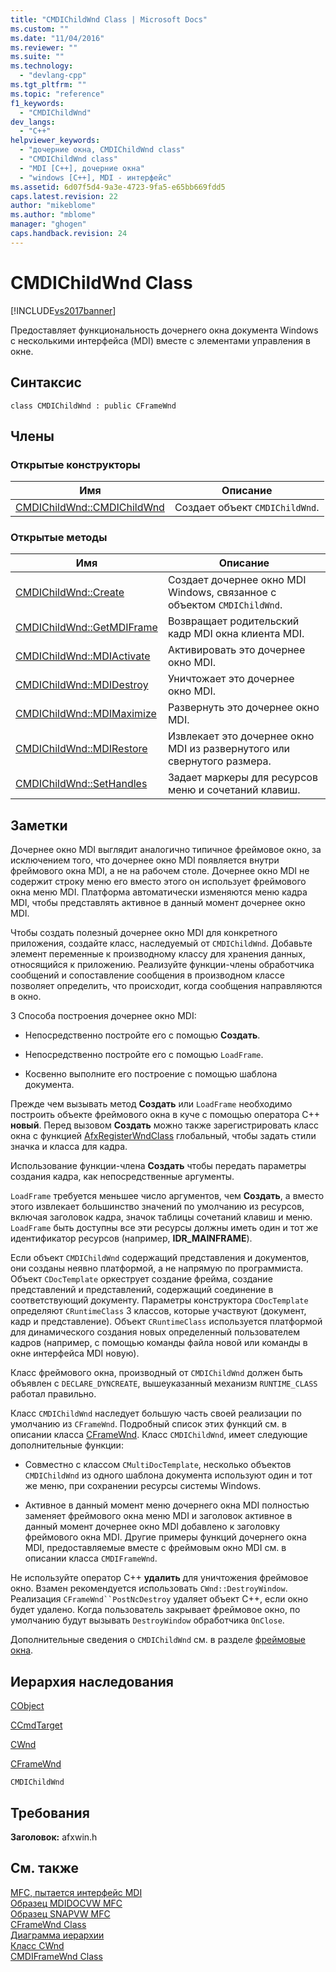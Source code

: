 ```yaml
---
title: "CMDIChildWnd Class | Microsoft Docs"
ms.custom: ""
ms.date: "11/04/2016"
ms.reviewer: ""
ms.suite: ""
ms.technology: 
  - "devlang-cpp"
ms.tgt_pltfrm: ""
ms.topic: "reference"
f1_keywords: 
  - "CMDIChildWnd"
dev_langs: 
  - "C++"
helpviewer_keywords: 
  - "дочерние окна, CMDIChildWnd class"
  - "CMDIChildWnd class"
  - "MDI [C++], дочерние окна"
  - "windows [C++], MDI - интерфейс"
ms.assetid: 6d07f5d4-9a3e-4723-9fa5-e65bb669fdd5
caps.latest.revision: 22
author: "mikeblome"
ms.author: "mblome"
manager: "ghogen"
caps.handback.revision: 24
---
```

# CMDIChildWnd Class
[!INCLUDE[vs2017banner](../../assembler/inline/includes/vs2017banner.md)]

Предоставляет функциональность дочернего окна документа Windows с несколькими интерфейса \(MDI\) вместе с элементами управления в окне.  
  
## Синтаксис  
  
```  
class CMDIChildWnd : public CFrameWnd  
```  
  
## Члены  
  
### Открытые конструкторы  
  
|Имя|Описание|  
|---------|--------------|  
|[CMDIChildWnd::CMDIChildWnd](../Topic/CMDIChildWnd::CMDIChildWnd.md)|Создает объект `CMDIChildWnd`.|  
  
### Открытые методы  
  
|Имя|Описание|  
|---------|--------------|  
|[CMDIChildWnd::Create](../Topic/CMDIChildWnd::Create.md)|Создает дочернее окно MDI Windows, связанное с объектом `CMDIChildWnd`.|  
|[CMDIChildWnd::GetMDIFrame](../Topic/CMDIChildWnd::GetMDIFrame.md)|Возвращает родительский кадр MDI окна клиента MDI.|  
|[CMDIChildWnd::MDIActivate](../Topic/CMDIChildWnd::MDIActivate.md)|Активировать это дочернее окно MDI.|  
|[CMDIChildWnd::MDIDestroy](../Topic/CMDIChildWnd::MDIDestroy.md)|Уничтожает это дочернее окно MDI.|  
|[CMDIChildWnd::MDIMaximize](../Topic/CMDIChildWnd::MDIMaximize.md)|Развернуть это дочернее окно MDI.|  
|[CMDIChildWnd::MDIRestore](../Topic/CMDIChildWnd::MDIRestore.md)|Извлекает это дочернее окно MDI из развернутого или свернутого размера.|  
|[CMDIChildWnd::SetHandles](../Topic/CMDIChildWnd::SetHandles.md)|Задает маркеры для ресурсов меню и сочетаний клавиш.|  
  
## Заметки  
 Дочернее окно MDI выглядит аналогично типичное фреймовое окно, за исключением того, что дочернее окно MDI появляется внутри фреймового окна MDI, а не на рабочем столе.  Дочернее окно MDI не содержит строку меню его вместо этого он использует фреймового окна меню MDI.  Платформа автоматически изменяются меню кадра MDI, чтобы представлять активное в данный момент дочернее окно MDI.  
  
 Чтобы создать полезный дочернее окно MDI для конкретного приложения, создайте класс, наследуемый от `CMDIChildWnd`.  Добавьте элемент переменные к производному классу для хранения данных, относящийся к приложению.  Реализуйте функции\-члены обработчика сообщений и сопоставление сообщения в производном классе позволяет определить, что происходит, когда сообщения направляются в окно.  
  
 3 Способа построения дочернее окно MDI:  
  
-   Непосредственно постройте его с помощью **Создать**.  
  
-   Непосредственно постройте его с помощью `LoadFrame`.  
  
-   Косвенно выполните его построение с помощью шаблона документа.  
  
 Прежде чем вызывать метод **Создать** или `LoadFrame` необходимо построить объекте фреймового окна в куче с помощью оператора C\+\+ **новый**.  Перед вызовом **Создать** можно также зарегистрировать класс окна с функцией [AfxRegisterWndClass](../Topic/AfxRegisterWndClass.md) глобальный, чтобы задать стили значка и класса для кадра.  
  
 Использование функции\-члена **Создать** чтобы передать параметры создания кадра, как непосредственные аргументы.  
  
 `LoadFrame` требуется меньшее число аргументов, чем **Создать**, а вместо этого извлекает большинство значений по умолчанию из ресурсов, включая заголовок кадра, значок таблицы сочетаний клавиш и меню.  `LoadFrame` быть доступны все эти ресурсы должны иметь один и тот же идентификатор ресурсов \(например, **IDR\_MAINFRAME**\).  
  
 Если объект `CMDIChildWnd` содержащий представления и документов, они созданы неявно платформой, а не напрямую по программиста.  Объект `CDocTemplate` оркеструет создание фрейма, создание представлений и представлений, содержащий соединение в соответствующий документу.  Параметры конструктора `CDocTemplate` определяют `CRuntimeClass` 3 классов, которые участвуют \(документ, кадр и представление\).  Объект `CRuntimeClass` используется платформой для динамического создания новых определенный пользователем кадров \(например, с помощью команды файла новой или команды в окне интерфейса MDI новую\).  
  
 Класс фреймового окна, производный от `CMDIChildWnd` должен быть объявлен с `DECLARE_DYNCREATE`, вышеуказанный механизм `RUNTIME_CLASS` работал правильно.  
  
 Класс `CMDIChildWnd` наследует большую часть своей реализации по умолчанию из `CFrameWnd`.  Подробный список этих функций см. в описании класса [CFrameWnd](../../mfc/reference/cframewnd-class.md).  Класс `CMDIChildWnd`, имеет следующие дополнительные функции:  
  
-   Совместно с классом `CMultiDocTemplate`, несколько объектов `CMDIChildWnd` из одного шаблона документа используют один и тот же меню, при сохранении ресурсы системы Windows.  
  
-   Активное в данный момент меню дочернего окна MDI полностью заменяет фреймового окна меню MDI и заголовок активное в данный момент дочернее окно MDI добавлено к заголовку фреймового окна MDI.  Другие примеры функций дочернего окна MDI, предоставляемые вместе с фреймовым окно MDI см. в описании класса `CMDIFrameWnd`.  
  
 Не используйте оператор C\+\+ **удалить** для уничтожения фреймовое окно.  Взамен рекомендуется использовать `CWnd::DestroyWindow`.  Реализация `CFrameWnd``PostNcDestroy` удаляет объект C\+\+, если окно будет удалено.  Когда пользователь закрывает фреймовое окно, по умолчанию будут вызывать `DestroyWindow` обработчика `OnClose`.  
  
 Дополнительные сведения о `CMDIChildWnd` см. в разделе [фреймовые окна](../../mfc/frame-windows.md).  
  
## Иерархия наследования  
 [CObject](../Topic/CObject%20Class.md)  
  
 [CCmdTarget](../Topic/CCmdTarget%20Class.md)  
  
 [CWnd](../Topic/CWnd%20Class.md)  
  
 [CFrameWnd](../../mfc/reference/cframewnd-class.md)  
  
 `CMDIChildWnd`  
  
## Требования  
 **Заголовок:** afxwin.h  
  
## См. также  
 [MFC, пытается интерфейс MDI](../../top/visual-cpp-samples.md)   
 [Образец MDIDOCVW MFC](../../top/visual-cpp-samples.md)   
 [Образец SNAPVW MFC](../../top/visual-cpp-samples.md)   
 [CFrameWnd Class](../../mfc/reference/cframewnd-class.md)   
 [Диаграмма иерархии](../../mfc/hierarchy-chart.md)   
 [Класс CWnd](../Topic/CWnd%20Class.md)   
 [CMDIFrameWnd Class](../../mfc/reference/cmdiframewnd-class.md)